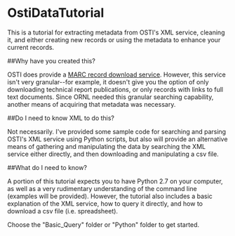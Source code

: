 # OstiDataTutorial
This is a tutorial for extracting metadata from OSTI's XML service, cleaning it, and either creating new records or using the metadata to enhance your current records. 

##Why have you created this?

OSTI does provide a [MARC record download service](https://www.osti.gov/home/marcrecords.html). However, this service isn't very granular--for example, it doesn't give you the option of only downloading technical report publications, or only records with links to full text documents. Since ORNL needed this granular searching capability, another means of acquiring that metadata was necessary. 

##Do I need to know XML to do this? 

Not necessarily. I've provided some sample code for searching and parsing OSTI's XML service using Python scripts, but also will provide an alternative means of gathering and manipulating the data by searching the XML service either directly, and then downloading and manipulating a csv file. 

##What do I need to know?

A portion of this tutorial expects you to have Python 2.7 on your computer, as well as a very rudimentary understanding of the command line (examples will be provided). However, the tutorial also includes a basic explanation of the XML service, how to query it directly, and how to download a csv file (i.e. spreadsheet).

Choose the "Basic_Query" folder or "Python" folder to get started. 


